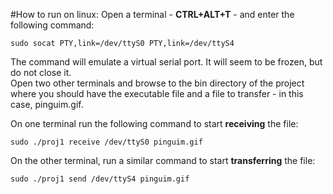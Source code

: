 #How to run on linux:
Open a terminal - **CTRL+ALT+T** - and enter the following command:
```
sudo socat PTY,link=/dev/ttyS0 PTY,link=/dev/ttyS4
```
The command will emulate a virtual serial port. It will seem to be frozen, but do not close it.  
Open two other terminals and browse to the bin directory of the project where you should have the executable file and a file to transfer - in this case, pinguim.gif.

On one terminal run the following command to start **receiving** the file:
```
sudo ./proj1 receive /dev/ttyS0 pinguim.gif
```

On the other terminal, run a similar command to start **transferring** the file:
```
sudo ./proj1 send /dev/ttyS4 pinguim.gif
```

